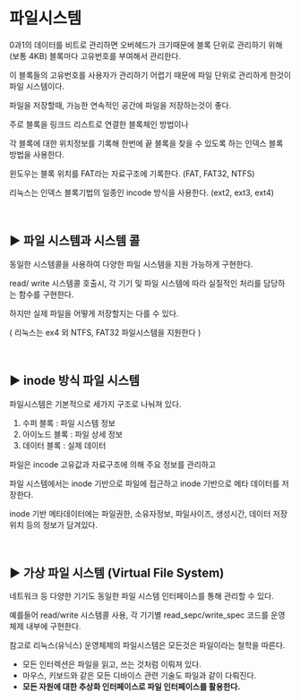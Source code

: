 # 파일시스템

0과1의 데이터를 비트로 관리하면 오버헤드가 크기때문에 블록 단위로 관리하기 위해 (보통 4KB) 블록마다 고유번호를 부여해서 관리한다.  

이 블록들의 고유번호를 사용자가 관리하기 어렵기 때문에 파일 단위로 관리하게 한것이 파일 시스템이다.  

파일을 저장할때, 가능한 연속적인 공간에 파일을 저장하는것이 좋다.  

주로 블록을 링크드 리스트로 연결한 블록체인 방법이나  

각 블록에 대한 위치정보를 기록해 한번에 끝 블록을 찾을 수 있도록 하는 인덱스 블록 방법을 사용한다.  

윈도우는 블록 위치를 FAT라는 자료구조에 기록한다. (FAT, FAT32, NTFS)    

리눅스는 인덱스 블록기법의 일종인 incode 방식을 사용한다. (ext2, ext3, ext4)  

<br>

## :arrow_forward: 파일 시스템과 시스템 콜

동일한 시스템콜을 사용하여 다양한 파일 시스템을 지원 가능하게 구현한다.  

read/ write 시스템콜 호출시, 각 기기 및 파일 시스템에 따라 실질적인 처리를 담당하는 함수를 구현한다.  

하지만 실제 파일을 어떻게 저장할지는 다를 수 있다.  

( 리눅스는 ex4 외 NTFS, FAT32 파일시스템을 지원한다 )  

<br>

## :arrow_forward: inode 방식 파일 시스템

파일시스템은 기본적으로 세가지 구조로 나눠져 있다.  

1. 수퍼 블록 : 파일 시스템 정보
2. 아이노드 블록 : 파일 상세 정보
3. 데이터 블록 : 실제 데이터

파일은 incode 고유값과 자료구조에 의해 주요 정보를 관리하고  

파일 시스템에서는 inode 기반으로 파일에 접근하고 inode 기반으로 메타 데이터를 저장한다.  

inode 기반 메타데이터에는 파일권한, 소유자정보, 파일사이즈, 생성시간, 데이터 저장위치 등의 정보가 담겨있다.  

<br>

## :arrow_forward: 가상 파일 시스템 (Virtual File System)  

네트워크 등 다양한 기기도 동일한 파일 시스템 인터페이스를 통해 관리할 수 있다.  

예를들어 read/write 시스템콜 사용, 각 기기별 read_sepc/write_spec 코드를 운영체제 내부에 구현한다.  


참고로 리눅스(유닉스) 운영체제의 파일시스템은 모든것은 파일이라는 철학을 따른다.  
- 모든 인터렉션은 파일을 읽고, 쓰는 것처럼 이뤄져 있다.
- 마우스, 키보드와 같은 모든 디바이스 관련 기술도 파일과 같이 다뤄진다.
- **모든 자원에 대한 추상화 인터페이스로 파일 인터페이스를 활용한다.** 



